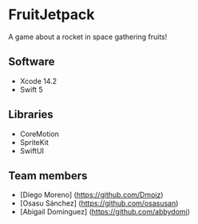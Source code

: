 # FruitJetpack

A game about a rocket in space gathering fruits!

## Software
- Xcode 14.2
- Swift 5

## Libraries
- CoreMotion
- SpriteKit
- SwiftUI

## Team members 
- [Diego Moreno] (https://github.com/Dmoiz)
- [Osasu Sánchez] (https://github.com/osasusan)
- [Abigail Dominguez] (https://github.com/abbydomi)
